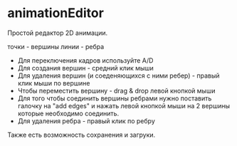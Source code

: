 animationEditor
===============
Простой редактор 2D анимации.

точки - вершины
линии - ребра

* Для переключения кадров используйте A/D
* Для создания вершин - средний клик мыши
* Для удаления вершин (и соеденяющихся с ними ребер) - правый клик мыши по вершине
* Чтобы переместить вершину - drag & drop левой кнопкой мыши
* Для того чтобы соединить вершины ребрами нужно поставить галочку на "add edges" и нажать левой кнопкой мыши на 2 вершины которые необходимо соединить. 
* Для удаления ребра - правый клик по ребру


Также есть возможность сохранения и загруки.